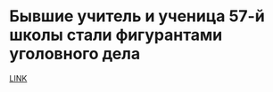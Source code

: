 # Бывшие учитель и ученица 57-й школы стали фигурантами уголовного дела



[LINK](https://varlamov.ru/1982533.html)